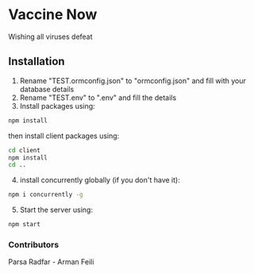 # Vaccine Now

Wishing all viruses defeat

## Installation

1. Rename "TEST.ormconfig.json" to "ormconfig.json" and fill with your database details
2. Rename "TEST.env" to ".env" and fill the details
3. Install packages using:

```bash
npm install
```

then install client packages using:

```bash
cd client
npm install
cd ..
```

4. install concurrently globally (if you don't have it):

```bash
npm i concurrently -g
```

5. Start the server using:

```bash
npm start
```

### Contributors

Parsa Radfar - Arman Feili
